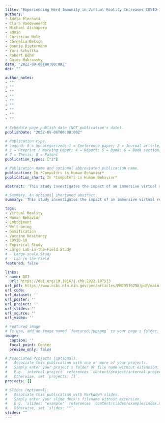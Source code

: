```yaml
---
title: "Experiencing Herd Immunity in Virtual Reality Increases COVID‑19 Vaccination Intention"
authors:
- Adéla Plechatá
- Clara Vandeweerdt
- Michael Atchapero
- admin
- Christian Holz
- Cornelia Betsch
- Bonnie Dietermann
- Yori Schultka
- Robert Böhm
- Guido Makransky
date: "2022-09-06T00:00:00Z"
doi: ""

author_notes:
- ""
- ""
- ""
- ""
- ""
- ""
- ""
- ""
- ""

# Schedule page publish date (NOT publication's date).
publishDate: "2022-09-06T00:00:00Z"

# Publication type.
# Legend: 0 = Uncategorized; 1 = Conference paper; 2 = Journal article;
# 3 = Preprint / Working Paper; 4 = Report; 5 = Book; 6 = Book section;
# 7 = Thesis; 8 = Patent
publication_types: ["2"]

# Publication name and optional abbreviated publication name.
publication: In *Computers in Human Behavior* 
publication_short: In *Computers in Human Behavior*  

abstract: 'This study investigates the impact of an immersive virtual reality (VR) simulation of herd immunity on vaccination intentions and its potential underlying mechanisms. In this preregistered field study, N = 654 participants were randomly assigned to one of the three VR conditions: (1) Gamified Herd Immunity; (2) Gamified Herd Immunity + Empathy (with additional narrative elements); (3) Control (gamified with no vaccination-related content). In the Gamified Herd Immunity simulation, participants embodied a vulnerable person and navigated a wedding venue trying to avoid getting infected. A total of 455 participants with below maximum intentions to take a novel vaccine and without severe cybersickness were analyzed. The Gamified Herd Immunity + Empathy and the Gamified Herd Immunity conditions increased vaccination intentions by 6.68 and 7.06 points on a 0–100 scale, respectively, compared to 1.91 for the Control condition. The Gamified Herd Immunity + Empathy condition enhanced empathy significantly more than the Gamified Herd Immunity condition but did not result in higher vaccination intentions. Experienced presence was related to the change in vaccination intentions. The results suggest that VR vaccination communication can effectively increase vaccination intentions; the effect is not solely due to the technological novelty and does not depend on empathy.'

# Summary. An optional shortened abstract.
summary: 'This study investigates the impact of an immersive virtual reality (VR) simulation of herd immunity on vaccination intentions and its potential underlying mechanisms. In this preregistered field study, N = 654 participants were randomly assigned to one of the three VR conditions: (1) Gamified Herd Immunity; (2) Gamified Herd Immunity + Empathy (with additional narrative elements); (3) Control (gamified with no vaccination-related content). In the Gamified Herd Immunity simulation, participants embodied a vulnerable person and navigated a wedding venue trying to avoid getting infected. A total of 455 participants with below maximum intentions to take a novel vaccine and without severe cybersickness were analyzed.'

tags:
- Virtual Reality
- Human Behavior
- Embodiment
- Well-being
- Gamification
- Vaccine Hesitancy
- COVID-19
- Empirical Study
- Large Lab-in-the-Field Study
# - Large-scale Study
# - Lab-in-the-Field
featured: false

links:
- name: DOI
  url: https://doi.org/10.1016/j.chb.2022.107533
url_pdf: https://www.ncbi.nlm.nih.gov/pmc/articles/PMC9576250/pdf/main.pdf
url_code: 
url_dataset: ''
url_poster: ''
url_project: ''
url_slides: ''
url_source: ''
url_video: ''

# Featured image
# To use, add an image named `featured.jpg/png` to your page's folder. 
image:
  caption: ''
  focal_point: Center
  preview_only: false

# Associated Projects (optional).
#   Associate this publication with one or more of your projects.
#   Simply enter your project's folder or file name without extension.
#   E.g. `internal-project` references `content/project/internal-project/index.md`.
#   Otherwise, set `projects: []`.
projects: []

# Slides (optional).
#   Associate this publication with Markdown slides.
#   Simply enter your slide deck's filename without extension.
#   E.g. `slides: "example"` references `content/slides/example/index.md`.
#   Otherwise, set `slides: ""`.
slides: ""
---
```

